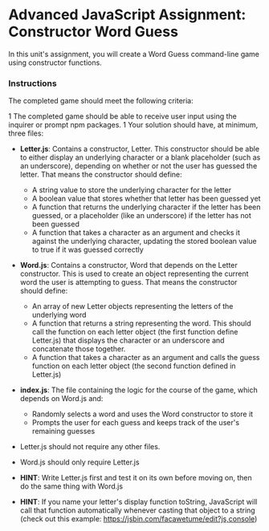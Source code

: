 # Advanced JavaScript Assignment: Constructor Word Guess

In this unit's assignment, you will create a Word Guess command-line game using constructor functions.

### Instructions

The completed game should meet the following criteria:

1   The completed game should be able to receive user input using the inquirer or prompt npm packages.
1   Your solution should have, at minimum, three files:

* **Letter.js**: Contains a constructor, Letter. This constructor should be able to either display an underlying character or a blank placeholder (such as an underscore), depending on whether or not the user has guessed the letter. That means the constructor should define:
    *   A string value to store the underlying character for the letter
    *   A boolean value that stores whether that letter has been guessed yet
    *   A function that returns the underlying character if the letter has been guessed, or a placeholder (like an underscore) if the letter has not been guessed
    *   A function that takes a character as an argument and checks it against the underlying character, updating the stored boolean value to true if it was guessed correctly

*   **Word.js**: Contains a constructor, Word that depends on the Letter constructor. This is used to create an object representing the current word the user is attempting to guess. That means the constructor should define:
    *   An array of new Letter objects representing the letters of the underlying word
    *   A function that returns a string representing the word. This should call the function on each letter object (the first function define    Letter.js) that displays the character or an underscore and concatenate those together.
    *   A function that takes a character as an argument and calls the guess function on each letter object (the second function defined in Letter.js)

*   **index.js**: The file containing the logic for the course of the game, which depends on Word.js and:
    *   Randomly selects a word and uses the Word constructor to store it
    *   Prompts the user for each guess and keeps track of the user's remaining guesses

* Letter.js should not require any other files.
* Word.js should only require Letter.js
* **HINT**: Write Letter.js first and test it on its own before moving on, then do the same thing with Word.js
* **HINT**: If you name your letter's display function toString, JavaScript will call that function automatically whenever casting that object to a string (check out this example: https://jsbin.com/facawetume/edit?js,console)